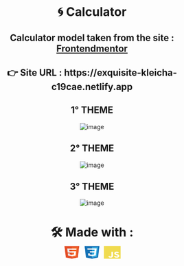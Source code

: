 <div style="display: inline_block" align="center">
<h1>🌀 Calculator </h1>
<h2> Calculator model taken from the site : <a href="https://www.frontendmentor.io/challenges" target="_blank">Frontendmentor</a></h2>
<h2> 👉 Site URL : https://exquisite-kleicha-c19cae.netlify.app

  ## 1° THEME</h2>
  ![image](https://user-images.githubusercontent.com/71889483/149131845-a4027010-0148-4749-adf7-88dccc077f94.png)<br>
  ## 2° THEME
  ![image](https://user-images.githubusercontent.com/71889483/149131896-5d19edb5-763c-4fb1-90bc-fb7a63887644.png)<br>
  ## 3° THEME
  ![image](https://user-images.githubusercontent.com/71889483/149131983-b02c05d0-a362-435f-a80c-d40e8cf9007f.png)


  <h1> 🛠 Made with : <br>
  <img align="center" alt="Hashimoto-HTML" height="30" width="40" src="https://raw.githubusercontent.com/devicons/devicon/master/icons/html5/html5-original.svg">
  <img align="center" alt="Hashimoto-CSS" height="30" width="40" src="https://raw.githubusercontent.com/devicons/devicon/master/icons/css3/css3-original.svg">
  <img align="center" alt="Hashimoto-JS" height="30" width="40" src="https://raw.githubusercontent.com/devicons/devicon/master/icons/javascript/javascript-plain.svg">
</div>
